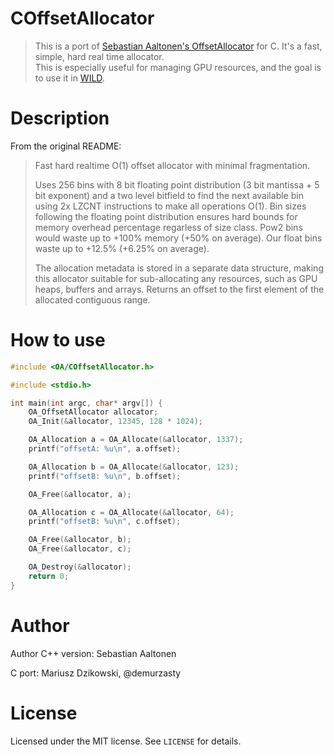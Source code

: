 # COffsetAllocator

> This is a port of [Sebastian Aaltonen's OffsetAllocator](https://github.com/sebbbi/OffsetAllocator) for C.
> It's a fast, simple, hard real time allocator.  
> This is especially useful for managing GPU resources,
> and the goal is to use it in [WILD](https://github.com/demurzasty/WILD).

# Description

From the original README:

> Fast hard realtime O(1) offset allocator with minimal fragmentation.
>
> Uses 256 bins with 8 bit floating point distribution (3 bit mantissa + 5 bit exponent) and a two level bitfield to find the next available bin using 2x LZCNT instructions to make all operations O(1). Bin sizes following the floating point distribution ensures hard bounds for memory overhead percentage regarless of size class. Pow2 bins would waste up to +100% memory (+50% on average). Our float bins waste up to +12.5% (+6.25% on average).
>
> The allocation metadata is stored in a separate data structure, making this allocator suitable for sub-allocating any resources, such as GPU heaps, buffers and arrays. Returns an offset to the first element of the allocated contiguous range.

# How to use

```c
#include <OA/COffsetAllocator.h>

#include <stdio.h>

int main(int argc, char* argv[]) {
    OA_OffsetAllocator allocator;
    OA_Init(&allocator, 12345, 128 * 1024);

    OA_Allocation a = OA_Allocate(&allocator, 1337);
    printf("offsetA: %u\n", a.offset);

    OA_Allocation b = OA_Allocate(&allocator, 123);
    printf("offsetB: %u\n", b.offset);

    OA_Free(&allocator, a);

    OA_Allocation c = OA_Allocate(&allocator, 64);
    printf("offsetB: %u\n", c.offset);

    OA_Free(&allocator, b);
    OA_Free(&allocator, c);

    OA_Destroy(&allocator);
    return 0;
}
```

# Author

Author
C++ version: Sebastian Aaltonen

C port: Mariusz Dzikowski, @demurzasty

# License

Licensed under the MIT license. See `LICENSE` for details.
